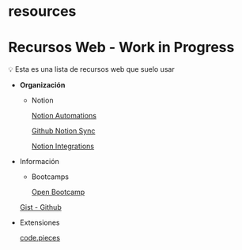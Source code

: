 # resources

# Recursos Web - Work in Progress

<aside>
💡 Esta es una lista de recursos web que suelo usar

</aside>

- **Organización**
    - Notion
        
        [Notion Automations](https://notion-automations.com/)
        
        [Github Notion Sync](https://githubnotionsync.com/)
        
        [Notion Integrations](https://notionintegrations.com/)
        
- Información
    - Bootcamps
        
        [Open Bootcamp](https://open-bootcamp.com/)
        
    
    [Gist - Github](https://gist.github.com/renatojobal/cebf28c1f7d941f18aa7129074c5ac2d)
    
- Extensiones
    
    [code.pieces](https://code.pieces.app/)
